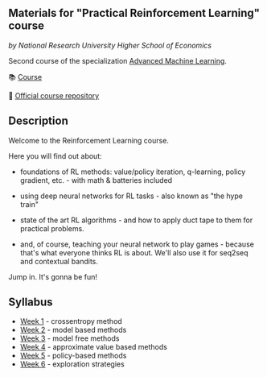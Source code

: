 ## Materials for "Practical Reinforcement Learning" course
*by National Research University Higher School of Economics*

Second course of the specialization [Advanced Machine Learning](https://www.coursera.org/specializations/aml?).

:books: [Course](https://www.coursera.org/learn/practical-rl)

:octopus: [Official course repository](https://github.com/yandexdataschool/Practical_RL/tree/coursera)

## Description
Welcome to the Reinforcement Learning course. 

Here you will find out about:

- foundations of RL methods: value/policy iteration, q-learning, policy gradient, etc. - with math & batteries included

- using deep neural networks for RL tasks - also known as "the hype train"

- state of the art RL algorithms - and how to apply duct tape to them for practical problems.

- and, of course, teaching your neural network to play games - because that's what everyone thinks RL is about. We'll also use it for seq2seq and contextual bandits.

Jump in. It's gonna be fun! 

## Syllabus 
- [Week 1](week_1) - crossentropy method
- [Week 2](week_2) - model based methods
- [Week 3](week_3) - model free methods
- [Week 4](week_4) - approximate value based methods
- [Week 5](week_5) - policy-based methods
- [Week 6](week_6) - exploration strategies